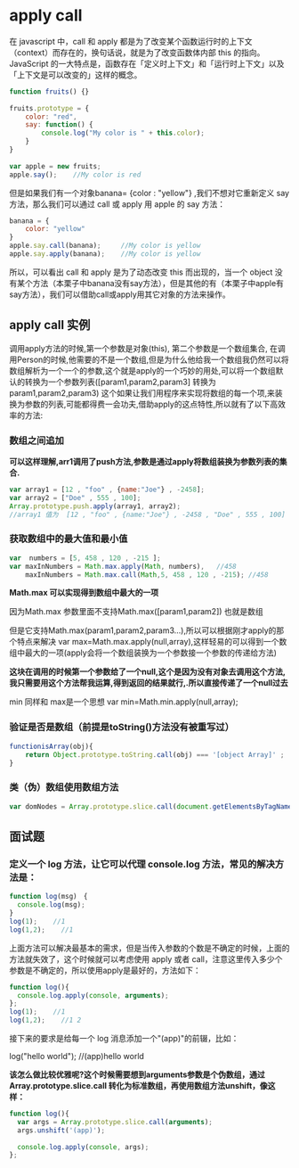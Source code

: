 # apply call

在 javascript 中，call 和 apply 都是为了改变某个函数运行时的上下文（context）而存在的，换句话说，就是为了改变函数体内部 this 的指向。
JavaScript 的一大特点是，函数存在「定义时上下文」和「运行时上下文」以及「上下文是可以改变的」这样的概念。

```javascript
function fruits() {}
 
fruits.prototype = {
    color: "red",
    say: function() {
        console.log("My color is " + this.color);
    }
}
 
var apple = new fruits;
apple.say();    //My color is red
```

但是如果我们有一个对象banana= {color : "yellow"} ,我们不想对它重新定义 say 方法，那么我们可以通过 call 或 apply 用 apple 的 say 方法：

```javascript
banana = {
    color: "yellow"
}
apple.say.call(banana);     //My color is yellow
apple.say.apply(banana);    //My color is yellow

```

所以，可以看出 call 和 apply 是为了动态改变 this 而出现的，当一个 object 没有某个方法（本栗子中banana没有say方法），但是其他的有（本栗子中apple有say方法），我们可以借助call或apply用其它对象的方法来操作。

## apply call 实例

调用apply方法的时候,第一个参数是对象(this), 第二个参数是一个数组集合, 在调用Person的时候,他需要的不是一个数组,但是为什么他给我一个数组我仍然可以将数组解析为一个一个的参数,这个就是apply的一个巧妙的用处,可以将一个数组默认的转换为一个参数列表([param1,param2,param3] 转换为 param1,param2,param3) 这个如果让我们用程序来实现将数组的每一个项,来装换为参数的列表,可能都得费一会功夫,借助apply的这点特性,所以就有了以下高效率的方法:

### 数组之间追加

**可以这样理解,arr1调用了push方法,参数是通过apply将数组装换为参数列表的集合.**

```javascript
var array1 = [12 , "foo" , {name:"Joe"} , -2458]; 
var array2 = ["Doe" , 555 , 100]; 
Array.prototype.push.apply(array1, array2); 
//array1 值为  [12 , "foo" , {name:"Joe"} , -2458 , "Doe" , 555 , 100] 
```

### 获取数组中的最大值和最小值

```javascript
var  numbers = [5, 458 , 120 , -215 ]; 
var maxInNumbers = Math.max.apply(Math, numbers),   //458
    maxInNumbers = Math.max.call(Math,5, 458 , 120 , -215); //458
```

**Math.max 可以实现得到数组中最大的一项**

因为Math.max 参数里面不支持Math.max([param1,param2]) 也就是数组

但是它支持Math.max(param1,param2,param3…),所以可以根据刚才apply的那个特点来解决 var max=Math.max.apply(null,array),这样轻易的可以得到一个数组中最大的一项(apply会将一个数组装换为一个参数接一个参数的传递给方法)

**这块在调用的时候第一个参数给了一个null,这个是因为没有对象去调用这个方法,我只需要用这个方法帮我运算,得到返回的结果就行,.所以直接传递了一个null过去**

min 同样和 max是一个思想 var min=Math.min.apply(null,array);


### 验证是否是数组（前提是toString()方法没有被重写过）

```javascript
functionisArray(obj){ 
    return Object.prototype.toString.call(obj) === '[object Array]' ;
}
```

### 类（伪）数组使用数组方法

```javascript
var domNodes = Array.prototype.slice.call(document.getElementsByTagName("*"));
```

## 面试题

### 定义一个 log 方法，让它可以代理 console.log 方法，常见的解决方法是：

```javascript
function log(msg)　{
  console.log(msg);
}
log(1);    //1
log(1,2);    //1
```

上面方法可以解决最基本的需求，但是当传入参数的个数是不确定的时候，上面的方法就失效了，这个时候就可以考虑使用 apply 或者 call，注意这里传入多少个参数是不确定的，所以使用apply是最好的，方法如下：

```js
function log(){
  console.log.apply(console, arguments);
};
log(1);    //1
log(1,2);    //1 2
```

接下来的要求是给每一个 log 消息添加一个"(app)"的前辍，比如：

log("hello world"); //(app)hello world

**该怎么做比较优雅呢?这个时候需要想到arguments参数是个伪数组，通过 Array.prototype.slice.call 转化为标准数组，再使用数组方法unshift，像这样：**

```js
function log(){
  var args = Array.prototype.slice.call(arguments);
  args.unshift('(app)');
 
  console.log.apply(console, args);
};
```
